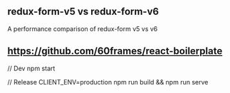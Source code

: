 ## redux-form-v5 vs redux-form-v6

A performance comparison of redux-form v5 vs v6


## https://github.com/60frames/react-boilerplate

// Dev
npm start

// Release
CLIENT_ENV=production npm run build && npm run serve

